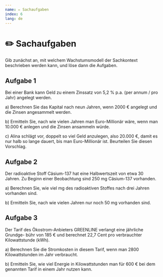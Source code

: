 ```yaml
---
name: ✏️ Sachaufgaben
index: 6
lang: de
---
```


# ✏️ Sachaufgaben

Gib zunächst an, mit welchem Wachstumsmodell der Sachkontext beschrieben werden kann, und löse dann die Aufgaben.

## Aufgabe 1

Bei einer Bank kann Geld zu einem Zinssatz von 5,2 % p.a. (per annum / pro Jahr) angelegt werden.

a) Berechnen Sie das Kapital nach neun Jahren, wenn 2000 € angelegt und die Zinsen
angesammelt werden.

b) Ermitteln Sie, nach wie vielen Jahren man Euro-Millionär wäre, wenn man
10.000 € anlegen und die Zinsen ansammeln würde.

c) Alina schlägt vor, doppelt so viel Geld anzulegen, also 20.000 €, damit es nur halb
so lange dauert, bis man Euro-Millionär ist. Beurteilen Sie diesen Vorschlag.

## Aufgabe 2

Der radioaktive Stoff Cäsium-137 hat eine Halbwertszeit von etwa 30 Jahren. Zu
Beginn einer Beobachtung sind 250 mg Cäsium-137 vorhanden.

a) Berechnen Sie, wie viel mg des radioaktiven Stoffes nach drei Jahren vorhanden
sind.

b) Ermitteln Sie, nach wie vielen Jahren nur noch 50 mg vorhanden sind.

## Aufgabe 3

Der Tarif des Ökostrom-Anbieters GREENLINE verlangt eine jährliche Grundge-
bühr von 185 € und berechnet 22,7 Cent pro verbrauchter Kilowattstunde (kWh).

a) Berechnen Sie die Stromkosten in diesem Tarif, wenn man 2800 Kilowattstunden
im Jahr verbraucht.

b) Ermitteln Sie, wie viel Energie in Kilowattstunden man für 600 € bei dem genannten
Tarif in einem Jahr nutzen kann.